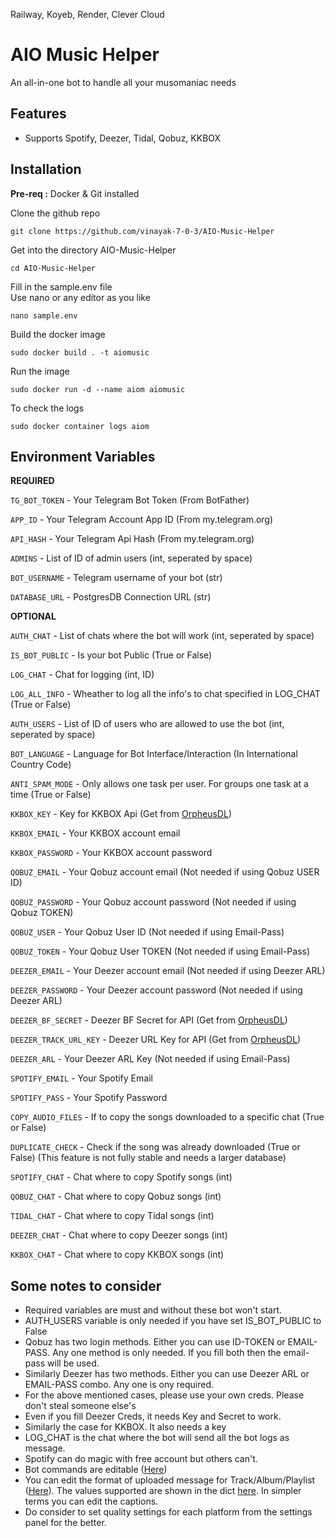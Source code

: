 Railway, Koyeb, Render, Clever Cloud


# AIO Music Helper

An all-in-one bot to handle all your musomaniac needs
## Features

- Supports Spotify, Deezer, Tidal, Qobuz, KKBOX
## Installation
**Pre-req :** Docker & Git installed  

Clone the github repo
```
git clone https://github.com/vinayak-7-0-3/AIO-Music-Helper
```  
Get into the directory AIO-Music-Helper
```
cd AIO-Music-Helper
```
Fill in the sample.env file  
Use nano or any editor as you like
```
nano sample.env
```
Build the docker image
```
sudo docker build . -t aiomusic
```
Run the image
```
sudo docker run -d --name aiom aiomusic
```
To check the logs
```
sudo docker container logs aiom
```

## Environment Variables

**REQUIRED**  

`TG_BOT_TOKEN` - Your Telegram Bot Token (From BotFather)

`APP_ID` - Your Telegram Account App ID (From my.telegram.org)

`API_HASH` - Your Telegram Api Hash (From my.telegram.org)

`ADMINS` - List of ID of admin users (int, seperated by space)

`BOT_USERNAME` - Telegram username of your bot (str)

`DATABASE_URL` - PostgresDB Connection URL (str)

**OPTIONAL**  

`AUTH_CHAT` - List of chats where the bot will work (int, seperated by space)

`IS_BOT_PUBLIC` - Is your bot Public (True or False)

`LOG_CHAT` - Chat for logging (int, ID)

`LOG_ALL_INFO` - Wheather to log all the info's to chat specified in LOG_CHAT (True or False)

`AUTH_USERS` - List of ID of users who are allowed to use the bot (int, seperated by space)

`BOT_LANGUAGE` - Language for Bot Interface/Interaction (In International Country Code)

`ANTI_SPAM_MODE` - Only allows one task per user. For groups one task at a time (True or False)

`KKBOX_KEY` - Key for KKBOX Api (Get from [OrpheusDL](https://t.me/orpheusdl))

`KKBOX_EMAIL` - Your KKBOX account email

`KKBOX_PASSWORD` - Your KKBOX account password

`QOBUZ_EMAIL` - Your Qobuz account email (Not needed if using Qobuz USER ID)

`QOBUZ_PASSWORD` - Your Qobuz account password (Not needed if using Qobuz TOKEN)

`QOBUZ_USER` - Your Qobuz User ID (Not needed if using Email-Pass)

`QOBUZ_TOKEN` - Your Qobuz User TOKEN (Not needed if using Email-Pass)

`DEEZER_EMAIL` - Your Deezer account email (Not needed if using Deezer ARL)

`DEEZER_PASSWORD` - Your Deezer account password (Not needed if using Deezer ARL)

`DEEZER_BF_SECRET` - Deezer BF Secret for API (Get from [OrpheusDL](https://t.me/orpheusdl))

`DEEZER_TRACK_URL_KEY` - Deezer URL Key for API (Get from [OrpheusDL](https://t.me/orpheusdl))

`DEEZER_ARL` - Your Deezer ARL Key (Not needed if using Email-Pass)

`SPOTIFY_EMAIL` - Your Spotify Email

`SPOTIFY_PASS` - Your Spotify Password 

`COPY_AUDIO_FILES` - If to copy the songs downloaded to a specific chat (True or False)

`DUPLICATE_CHECK` - Check if the song was already downloaded (True or False) (This feature is not fully stable and needs a larger database)

`SPOTIFY_CHAT` - Chat where to copy Spotify songs (int)

`QOBUZ_CHAT` - Chat where to copy Qobuz songs (int)

`TIDAL_CHAT` - Chat where to copy Tidal songs (int)

`DEEZER_CHAT` - Chat where to copy Deezer songs (int)

`KKBOX_CHAT` - Chat where to copy KKBOX songs (int)
## Some notes to consider

- Required variables are must and without these bot won't start.
- AUTH_USERS variable is only needed if you have set IS_BOT_PUBLIC to False
- Qobuz has two login methods. Either you can use ID-TOKEN or EMAIL-PASS. Any one method is only needed. If you fill both then the email-pass will be used.
- Similarly Deezer has two methods. Either you can use Deezer ARL or EMAIL-PASS combo. Any one is ony required.
- For the above mentioned cases, please use your own creds. Please don't steal someone else's
- Even if you fill Deezer Creds, it needs Key and Secret to work.
- Similarly the case for KKBOX. It also needs a key
- LOG_CHAT is the chat where the bot will send all the bot logs as message.
- Spotify can do magic with free account but others can't.
- Bot commands are editable ([Here](https://github.com/vinayak-7-0-3/AIO-Music-Helper/blob/main/bot/__init__.py#L10))
- You can edit the format of uploaded message for Track/Album/Playlist ([Here](https://github.com/vinayak-7-0-3/AIO-Music-Helper/blob/main/bot/helpers/translations/tr_en.py#L52)). The values supported are shown in the dict [here](https://github.com/vinayak-7-0-3/AIO-Music-Helper/blob/main/bot/helpers/utils/metadata.py#L17). In simpler terms you can edit the captions.
- Do consider to set quality settings for each platform from the settings panel for the better.




